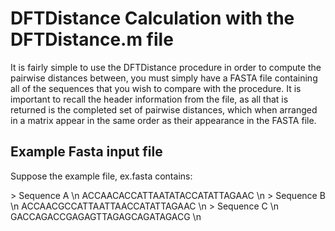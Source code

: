 # DFTDistance Calculation with the DFTDistance.m file

It is fairly simple to use the DFTDistance procedure in order to compute the pairwise distances between, you must simply have a FASTA file containing all of the
sequences that you wish to compare with the procedure.  It is important to recall the header information from the file, as all that is returned is the completed set
of pairwise distances, which when arranged in a matrix appear in the same order as their appearance in the FASTA file. 

## Example Fasta input file

Suppose the example file, ex.fasta contains:

\> Sequence A \n
ACCAACACCATTAATATACCATATTAGAAC \n
\> Sequence B \n
ACCAACGCCATTAATTAACCATATTAGAAC \n 
\> Sequence C \n 
GACCAGACCGAGAGTTAGAGCAGATAGACG \n


